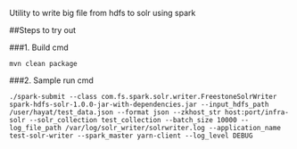 Utility to write big file from hdfs to solr using spark


##Steps to try out

###1. Build cmd
```
mvn clean package
```

###2. Sample run cmd
```
./spark-submit --class com.fs.spark.solr.writer.FreestoneSolrWriter  spark-hdfs-solr-1.0.0-jar-with-dependencies.jar --input_hdfs_path /user/hayat/test_data.json --format json --zkhost_str host:port/infra-solr --solr_collection test_collection --batch_size 10000 --log_file_path /var/log/solr_writer/solrwriter.log --application_name test-solr-writer --spark_master yarn-client --log_level DEBUG 

```

